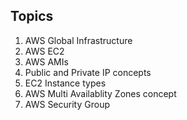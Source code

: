 ## Topics
1) AWS Global Infrastructure
2) AWS EC2
3) AWS AMIs
4) Public and Private IP concepts
5) EC2 Instance types
6) AWS Multi Availablity Zones concept
7) AWS Security Group